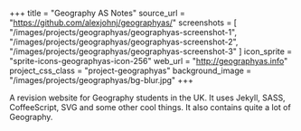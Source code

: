 +++
title = "Geography AS Notes"
source_url = "https://github.com/alexjohnj/geographyas/"
screenshots = [
	"/images/projects/geographyas/geographyas-screenshot-1",
	"/images/projects/geographyas/geographyas-screenshot-2",
	"/images/projects/geographyas/geographyas-screenshot-3"
]
icon_sprite = "sprite-icons-geographyas-icon-256"
web_url = "http://geographyas.info"
project_css_class = "project-geographyas"
background_image = "/images/projects/geographyas/bg-blur.jpg"
+++

A revision website for Geography students in the UK. It uses Jekyll,
SASS, CoffeeScript, SVG and some other cool things. It also contains
quite a lot of Geography.

<!--more-->
